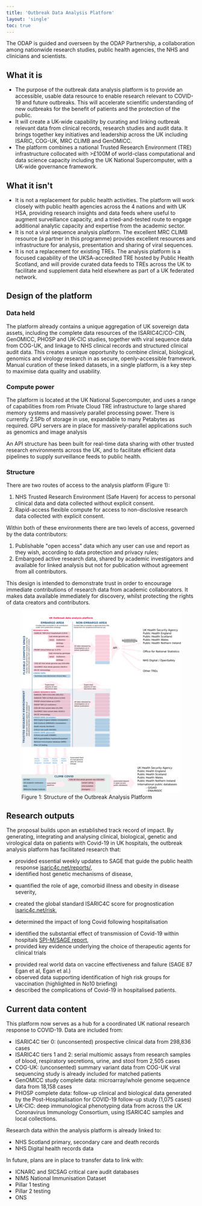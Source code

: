 ```yaml
---
title: 'Outbreak Data Analysis Platform'
layout: 'single'
toc: true
---
```


The ODAP is guided and overseen by the ODAP Partnership, a collaboration among nationwide research studies, public health agencies, the NHS and clinicians and scientists.

## What it is

- The purpose of the outbreak data analysis platform is to provide an accessible, usable data resource to enable research relevant to COVID-19 and future outbreaks. This will accelerate scientific understanding of new outbreaks for the benefit of patients and the protection of the public.
- It will create a UK-wide capability by curating and linking outbreak relevant data from clinical records, research studies and audit data. It brings together key initiatives and leadership across the UK including ISARIC, COG-UK, MRC CLIMB and GenOMICC. 
- The platform combines a national Trusted Research Environment (TRE) infrastructure collocated with >£100M of world-class computational and data science capacity including the UK National Supercomputer, with a UK-wide governance framework.


## What it isn't

- It is not a replacement for public health activities. The platform will work closely with public health agencies across the 4 nations and with UK HSA, providing research insights and data feeds where useful to augment surveillance capacity, and a tried-and-tested route to engage additional analytic capacity and expertise from the academic sector.
- It is not a viral sequence analysis platform. The excellent MRC CLIMB resource (a partner in this programme) provides excellent resources and infrastructure for analysis, presentation and sharing of viral sequences.
- It is not a replacement for existing TREs. The analysis platform is a focused capability of the UKSA-accredited TRE hosted by Public Health Scotland, and will provide curated data feeds to TREs across the UK to facilitate and supplement data held elsewhere as part of a UK federated network.


## Design of the platform

### Data held

The platform already contains a unique aggregation of UK sovereign data assets, including the complete data resources of the ISARIC4C/CO-CIN, GenOMICC, PHOSP and UK-CIC studies, together with viral sequence data from COG-UK, and linkage to NHS clinical records and structured clinical audit data. This creates a unique opportunity to combine clinical, biological, genomics and virology research in as secure, openly-accessible framework. Manual curation of these linked datasets, in a single platform, is a key step to maximise data quality and usability.

### Compute power

The platform is located at the UK National Supercomputer, and uses a range of capabilities from rom Private Cloud TRE infrastructure to large shared memory systems and massively parallel processing power. There is currently 2.5Pb of storage in use, expandable to many Petabytes as required. GPU servers are in place for massively-parallel applications such as genomics and image analysis

An API structure has been built for real-time data sharing with other trusted research environments across the UK, and to facilitate efficient data pipelines to supply surveillance feeds to public health.


### Structure

There are two routes of access to the analysis platform (Figure 1):

1. NHS Trusted Research Environment (Safe Haven) for access to personal clinical data and data collected without explicit consent.
2. Rapid-access flexible compute for access to non-disclosive research data collected with explicit consent.

Within both of these environments there are two levels of access, governed by the data contributors:

1. Publishable "open access" data which any user can use and report as they wish, according to data protection and privacy rules;
2. Embargoed active research data, shared by academic investigators and available for linked analysis but not for publication without agreement from all contributors.

This design is intended to demonstrate trust in order to encourage immediate contributions of research data from academic collaborators. It makes data available immediately for discovery, whilst protecting the rights of data creators and contributors.

<figure>
<img src="/assets/images/i4c-analysis-platform-updated.png" alt="Structure of the Outbreak Analysis Platform">
<figcaption>Figure 1: Structure of the Outbreak Analysis Platform</figcaption>
</figure>

## Research outputs

The proposal builds upon an established track record of impact. By generating, integrating and analysing clinical, biological, genetic and virological data on patients with Covid-19 in UK hospitals, the outbreak analysis platform has facilitated research that:

- provided essential weekly updates to SAGE that guide the public health response [isaric4c.net/reports/](https://isaric4c.net/reports/), 
- identified host genetic mechanisms of disease, <!--[^1] -->
<!-- [^1]: Pairo-Castineira, E., Clohisey, S., Klaric, L., Bretherick, A.D., Rawlik, K., Pasko, D., Walker, S., Parkinson, N., Fourman, M.H., Russell, C.D., Furniss, J., Richmond, A., Gountouna, E., Wrobel, N., Harrison, D., Wang, B., Wu, Y., Meynert, A., Griffiths, F., Oosthuyzen, W., Kousathanas, A., Moutsianas, L., Yang, Z., Zhai, R., Zheng, C., Grimes, G., Beale, R., Millar, J., Shih, B., Keating, S., Zechner, M., Haley, C., Porteous, D.J., Hayward, C., Yang, J., Knight, J., Summers, C., Shankar-Hari, M., Klenerman, P., Turtle, L., Ho, A., Moore, S.C., Hinds, C., Horby, P., Nichol, A., Maslove, D., Ling, L., McAuley, D., Montgomery, H., Walsh, T., Pereira, A.C., Renieri, A., Shen, X., Ponting, C.P., Fawkes, A., Tenesa, A., Caulfield, M., Scott, R., Rowan, K., Murphy, L., Openshaw, P.J.M., Semple, M.G., Law, A., Vitart, V., Wilson, J.F. & Baillie, J.K. [Genetic mechanisms of critical illness in COVID-19](https://doi.org/10.1038/s41586-020-03065-y). _Nature_ **591**, 92–98(2021). -->
- quantified the role of age, comorbid illness and obesity in disease severity, <!-- [^2] -->
<!-- [^2]: Docherty, A.B., Harrison, E.M., Green, C.A., Hardwick, H.E., Pius, R., Norman, L., Holden, K.A., Read, J.M., Dondelinger, F., Carson, G., Merson, L., Lee, J., Plotkin, D., Sigfrid, L., Halpin, S., Jackson, C., Gamble, C., Horby, P.W., Nguyen-Van-Tam, J.S., Ho, A., Russell, C.D., Dunning, J., Openshaw, P.J., Baillie, J.K. & Semple, M.G. [Features of 20 133 UK patients in hospital with covid-19 using the ISARIC WHO Clinical Characterisation Protocol: Prospective observational cohort study](https://doi.org/ggw4nh). _BMJ_ **369**, (2020). -->
- created the global standard ISARIC4C score for prognostication [isaric4c.net/risk](isaric4c.net/risk),<!-- [^3] --> 
<!-- [^3]: Knight, S.R., Ho, A., Pius, R., Buchan, I., Carson, G., Drake, T.M., Dunning, J., Fairfield, C.J., Gamble, C., Green, C.A., Gupta, R., Halpin, S., Hardwick, H.E., Holden, K.A., Horby, P.W., Jackson, C., Mclean, K.A., Merson, L., Nguyen-Van-Tam, J.S., Norman, L., Noursadeghi, M., Olliaro, P.L., Pritchard, M.G., Russell, C.D., Shaw, C.A., Sheikh, A., Solomon, T., Sudlow, C., Swann, O.V., Turtle, L.C., Openshaw, P.J., Baillie, J.K., Semple, M.G., Docherty, A.B. & Harrison, E.M. [Risk stratification of patients admitted to hospital with covid-19 using the ISARIC WHO clinical characterisation protocol: Development and validation of the 4C mortality score](https://doi.org/10.1136/bmj.m3339). _BMJ (Clinical research ed.)_ **370**, m3339(2020).-->
- determined the impact of long Covid following hospitalisation<!--[^4]-->
<!-- [^4]: Group, P.-C.C., Evans, R.A., McAuley, H., Harrison, E.M., Shikotra, A., Singapuri, A., Sereno, M., Elneima, O., Docherty, A.B., Lone, N.I., Leavy, O.C., Daines, L., Baillie, J.K., Brown, J.S., Chalder, T., Soyza, A.D., Bakerly, N.D., Easom, N., Geddes, J.R., Greening, N.J., Hart, N., Heaney, L.G., Heller, S., Howard, L., Jacob, J., Jenkins, R.G., Jolley, C., Kerr, S., Kon, O.M., Lewis, K., Lord, J.M., McCann, G.P., Neubauer, S., Openshaw, P.J., Pfeffer, P., Rowland, M., Semple, M.G., Singh, S.J., Sheikh, A., Thomas, D., Toshner, M., Chalmers, J.D., Ho, L.-P., Horsley, A., Marks, M., Poinasamy, K., Wain, L.V. & Brightling, C.E. Physical, cognitive and mental health impacts of COVID-19 following hospitalisation a multi-centre prospective cohort study. _medRxiv_ 2021.03.22.21254057(2021).doi:[10.1101/2021.03.22.21254057](https://doi.org/10.1101/2021.03.22.21254057) -->
- identified the substantial effect of transmission of Covid-19 within hospitals [SPI-M/SAGE report](https://assets.publishing.service.gov.uk/government/uploads/system/uploads/attachment_data/file/961210/S1056_Contribution_of_nosocomial_infections_to_the_first_wave.pdf),
- provided key evidence underlying the choice of therapeutic agents for clinical trials<!--[^1],[^5]-->
<!--[^5]: Thwaites, R.S., Uruchurtu, A.S.S., Siggins, M.K., Liew, F., Russell, C.D., Moore, S.C., Fairfield, C., Carter, E., Abrams, S., Short, C.-E., Thaventhiran, T., Bergstrom, E., Gardener, Z., Ascough, S., Chiu, C., Docherty, A.B., Hunt, D., Crow, Y.J., Solomon, T., Taylor, G.P., Turtle, L., Harrison, E.M., Dunning, J., Semple, M.G., Baillie, J.K., Openshaw, P.J. & Investigators**, on behalf of the I. [Inflammatory profiles across the spectrum of disease reveal a distinct role for GM-CSF in severe COVID-19](https://doi.org/10.1126/sciimmunol.abg9873). _Science Immunology_ **6**, (2021).-->
- provided real world data on vaccine effectiveness and failure (SAGE 87 Egan et al,  Egan et al.) 
- observed data supporting identification of high risk groups for vaccination (highlighted in No10 briefing)
- described the complications of Covid-19 in hospitalised patients.<!--[^6]-->
<!-- [^6]: Drake, T.M., Riad, A.M., Fairfield, C.J., Egan, C., Knight, S.R., Pius, R., Hardwick, H.E., Norman, L., Shaw, C.A., McLean, K.A., Thompson, A.A.R., Ho, A., Swann, O.V., Sullivan, M., Soares, F., Holden, K.A., Merson, L., Plotkin, D., Sigfrid, L., Silva, T.I. de, Girvan, M., Jackson, C., Russell, C.D., Dunning, J., Solomon, T., Carson, G., Olliaro, P., Nguyen-Van-Tam, J.S., Turtle, L., Docherty, A.B., Openshaw, P.J., Baillie, J.K., Harrison, E.M., Semple, M.G., Baillie, J.K., Semple, M.G., Openshaw, P.J., Carson, G., Alex, B., Bach, B., Barclay, W.S., Bogaert, D., Chand, M., Cooke, G.S., Docherty, A.B., Dunning, J., Filipe, A. da S., Fletcher, T., Green, C.A., Harrison, E.M., Hiscox, J.A., Ho, A.Y., Horby, P.W., Ijaz, S., Khoo, S., Klenerman, P., Law, A., Lim, W.S., Mentzer, A.J., Merson, L., Meynert, A.M., Noursadeghi, M., Moore, S.C., Palmarini, M., Paxton, W.A., Pollakis, G., Price, N., Rambaut, A., Robertson, D.L., Russell, C.D., Sancho-Shimizu, V., Scott, J.T., Silva, T. de, Sigfrid, L., Solomon, T., Sriskandan, S., Stuart, D., Summers, C., Tedder, R.S., Thomson, E.C., Thompson, A.R., Thwaites, R.S., Turtle, L.C., Gupta, R.K., Palmieri, C., Swann, O.V., Zambon, M., Dumas, M.-E., Griffin, J., Takats, Z., Chechi, K., Andrikopoulos, P., Osagie, A., Olanipekun, M., Liggi, S., Lewis, M., Correia, G. dos S., Sands, C., Takis, P., Maslen, L., Hardwick, H., Donohue, C., Griffiths, F., Oosthuyzen, W., Norman, L., Pius, R., Drake, T.M., Fairfield, C.J., Knight, S.R., Mclean, K.A., Murphy, D., Shaw, C.A., Dalton, J., Girvan, M., Saviciute, E., Roberts, S., Harrison, J., Marsh, L., Connor, M., Halpin, S., Jackson, C., Gamble, C., Plotkin, D., Lee, J., Leeming, G., Law, A., Wham, M., Clohisey, S., Hendry, R., Scott-Brown, J., Greenhalf, W., Shaw, V., McDonald, S.E., Keating, S., Ahmed, K.A., Armstrong, J.A., Ashworth, M., Asiimwe, I.G., Bakshi, S., Barlow, S.L., Booth, L., Brennan, B., Bullock, K., Catterall, B.W., Clark, J.J., Clarke, E.A., Cole, S., Cooper, L., Cox, H., Davis, C., Dincarslan, O., Dunn, C., Dyer, P., Elliott, A., Evans, A., Finch, L., Fisher, L.W., Foster, T., Garcia-Dorival, I., Greenhalf, W., Gunning, P., Hartley, C., Jensen, R.L., Jones, C.B., Jones, T.R., Khandaker, S., King, K., Kiy, R.T., Koukorava, C., Lake, A., Lant, S., Latawiec, D., Lavelle-Langham, L., Lefteri, D., Lett, L., Livoti, L.A., Mancini, M., McDonald, S., McEvoy, L., McLauchlan, J., Metelmann, S., Miah, N.S., Middleton, J., Mitchell, J., Moore, S.C., Murphy, E.G., Penrice-Randal, R., Pilgrim, J., Prince, T., Reynolds, W., Ridley, P.M., Sales, D., Shaw, V.E., Shears, R.K., Small, B., Subramaniam, K.S., Szemiel, A., Taggart, A., Tanianis-Hughes, J., Thomas, J., Trochu, E., Tonder, L. van, Wilcock, E., Zhang, J.E., Flaherty, L., Maziere, N., Cass, E., Carracedo, A.D., Carlucci, N., Holmes, A., Massey, H., Murphy, L., Wrobel, N., McCafferty, S., Morrice, K., MacLean, A., Adeniji, K., Agranoff, D., Agwuh, K., Ail, D., Aldera, E.L., Alegria, A., Angus, B., Ashish, A., Atkinson, D., Bari, S., Barlow, G., Barnass, S., Barrett, N., Bassford, C., Basude, S., Baxter, D., Beadsworth, M., Bernatoniene, J., Berridge, J., Best, N., Bothma, P., Chadwick, D., Brittain-Long, R., Bulteel, N., Burden, T., Burtenshaw, A., Caruth, V., Chadwick, D., Chambler, D., Chee, N., Child, J., Chukkambotla, S., Clark, T., Collini, P., Cosgrove, C., Cupitt, J., Cutino-Moguel, M.-T., Dark, P., Dawson, C., Dervisevic, S., Donnison, P., Douthwaite, S., Drummond, A., DuRand, I., Dushianthan, A., Dyer, T., Evans, C., Eziefula, C., Fegan, C., Finn, A., Fullerton, D., Garg, S., Garg, S., Garg, A., Gkrania-Klotsas, E., Godden, J., Goldsmith, A., Graham, C., Hardy, E., Hartshorn, S., Harvey, D., Havalda, P., Hawcutt, D.B., Hobrok, M., Hodgson, L., Hormis, A., Jacobs, M., Jain, S., Jennings, P., Kaliappan, A., Kasipandian, V., Kegg, S., Kelsey, M., Kendall, J., Kerrison, C., Kerslake, I., Koch, O., Koduri, G., Koshy, G., Laha, S., Laird, S., Larkin, S., Leiner, T., Lillie, P., Limb, J., Linnett, V., Little, J., Lyttle, M., MacMahon, M., MacNaughton, E., Mankregod, R., Masson, H., Matovu, E., McCullough, K., McEwen, R., Meda, M., Mills, G., Minton, J., Mirfenderesky, M., Mohandas, K., Mok, Q., Moon, J., Moore, E., Morgan, P., Morris, C., Mortimore, K., Moses, S., Mpenge, M., Mulla, R., Murphy, M., Nagel, M., Nagarajan, T., Nelson, M., Norris, L., O’Shea, M.K., Otahal, I., Ostermann, M., Pais, M., Palmieri, C., Panchatsharam, S., Papakonstantinou, D., Paraiso, H., Patel, B., Pattison, N., Pepperell, J., Peters, M., Phull, M., Pintus, S., Pooni, J.S., Post, F., Price, D., Prout, R., Rae, N., Reschreiter, H., Reynolds, T., Richardson, N., Roberts, M., Roberts, D., Rose, A., Rousseau, G., Ryan, B., Saluja, T., Shah, A., Shanmuga, P., Sharma, A., Shawcross, A., Sizer, J., Shankar-Hari, M., Smith, R., Snelson, C., Spittle, N., Staines, N., Stambach, T., Stewart, R., Subudhi, P., Szakmany, T., Tatham, K., Thomas, J., Thompson, C., Thompson, R., Tridente, A., Tupper-Carey, D., Twagira, M., Vallotton, N., Vancheeswaran, R., Vincent-Smith, L., Visuvanathan, S., Vuylsteke, A., Waddy, S., Wake, R., Walden, A., Welters, I., Whitehouse, T., Whittaker, P., Whittington, A., Papineni, P., Wijesinghe, M., Williams, M., Wilson, L., Sarah, S., Winchester, S., Wiselka, M., Wolverson, A., Wootton, D.G., Workman, A., Yates, B. & Young, P. [Characterisation of in-hospital complications associated with COVID-19 using the ISARIC WHO Clinical Characterisation Protocol UK: A prospective, multicentre cohort study](https://doi.org/10.1016/S0140-6736(21)00799-6). _The Lancet_ **398**, 223–237(2021). -->

## Current data content

This platform now serves as a hub for a coordinated UK national research response to COVID-19. Data are included from:

- ISARIC4C tier 0: (unconsented) prospective clinical data from 298,836 cases
- ISARIC4C tiers 1 and 2: serial multiomic assays from research samples of blood, respiratory secretions, urine, and stool from 2,505 cases
- COG-UK: (unconsented) summary variant data from COG-UK viral sequencing study is already included for matched patients
- GenOMICC study complete data: microarray/whole genome sequence data from 18,158 cases
- PHOSP complete data: follow-up clinical and biological data generated by the Post-Hospitalisation for COVID-19 follow-up study (1,075 cases)
- UK-CIC: deep immunological phenotyping data from across the UK Coronavirus Immunology Consortium, using ISARIC4C samples and local collections.

Research data within the analysis platform is already linked to:

- NHS Scotland primary, secondary care and death records
- NHS Digital health records data

In future, plans are in place to transfer data to link with:

- ICNARC and SICSAG critical care audit databases
- NIMS National Immunisation Dataset
- Pillar 1 testing
- Pillar 2 testing
- ONS
